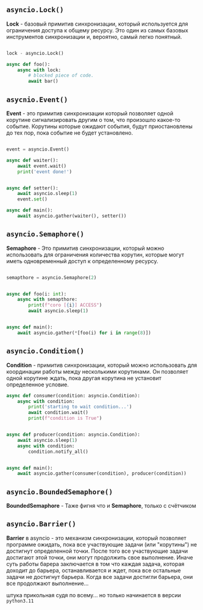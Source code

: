 

## `asyncio.Lock()`

**Lock** - базовый примитив синхронизации, который используется для ограничения доступа к общему ресурсу. Это один из самых базовых инструментов синхронизации и, вероятно, самый легко понятный.



```python 

lock - asyncio.Lock()

async def foo(): 
    async with lock:
        # blocked piece of code. 
        await bar()

```

## `asycnio.Event()` 

**Event** - это примитив синхронизации который позволяет одной корутине сигнализировать другим о том, что произошло какое-то событие. Корутины которые ожидают события, будут приостановлены до тех пор, пока событие не будет установлено.


```python 

event = asyncio.Event()

async def waiter():
    await event.wait()
    print('event done!')


async def setter():
    await asyncio.sleep(1)
    event.set()

async def main():
    await asyncio.gather(waiter(), setter())

```

## `asyncio.Semaphore()`

**Semaphore** - Это примитив синхронизации, который можно использовать для ограничения количества корутин, которые могут иметь одновременный доступ к определенному ресурсу. 


```python 

semapthore = asyncio.Semaphore(2)


async def foo(i: int):
    async with semapthore:
        print(f"coro [{i}] ACCESS")
        await asyncio.sleep(1)


async def main():
    await asyncio.gather(*[foo(i) for i in range(8)])

```


## `asyncio.Condition()` 

**Condition** - примитив синхронизации, который можно использовать для координации работы между несколькими корутинами. Он позволяет одной корутине ждать, пока другая корутина не установит определенное условие. 

```python 
async def consumer(condition: asyncio.Condition):
    async with condition:
        print('starting to wait condition...')
        await condition.wait()
        print(f"condition is True")


async def producer(condition: asyncio.Condition):
    await asyncio.sleep(1)
    async with condition:
        condition.notify_all()


async def main():
    await asyncio.gather(consumer(condition), producer(condition))
``` 

## `asyncio.BoundedSemaphore()` 

**BoundedSemaphore** - Таже фигня что и **Semaphore**, только с счётчиком 


## `asyncio.Barrier()` 

**Barrier** в asyncio - это механизм синхронизации, который позволяет программе ожидать, пока все участвующие задачи (или "корутины") не достигнут определенной точки. После того все участвующие задачи достигают этой точки, они могут продолжить свое выполнение. Иначе суть работы барера заключается в том что каждая задача, которая доходит до барьера, останавливается и ждет, пока все остальные задачи не достигнут барьера. Когда все задачи достигли барьера, они все продолжают выполнение... 

штука прикольная судя по всему... но только начинается в версии `python3.11`




